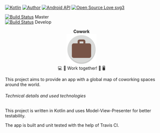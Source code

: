 [![Kotlin](https://img.shields.io/badge/Kotlin-Yes%20Please-BB42B0.svg)]()
[![Author](https://img.shields.io/badge/Author-code--schreiber-1A237E.svg)](https://github.com/code-schreiber)
[![Android API](https://img.shields.io/badge/Android_API-16%2B-A4C639.svg)](https://github.com/code-schreiber/Cowork/blob/master/buildSrc/src/main/java/Dependencies.kt)
[![Open Source Love svg3](https://badges.frapsoft.com/os/v3/open-source.svg?v=103)](https://github.com/ellerbrock/open-source-badges/)    
    
[![Build Status](https://travis-ci.org/code-schreiber/Cowork.svg?branch=master)](https://travis-ci.org/code-schreiber/Cowork) Master    
[![Build Status](https://travis-ci.org/code-schreiber/Cowork.svg?branch=develop)](https://travis-ci.org/code-schreiber/Cowork) Develop  

<p align="center">
 <b>Cowork</b>
 <br>
 <img src='https://github.com/code-schreiber/Cowork/raw/master/app/src/main/ic_launcher-web.png' width='100' height='100'/>
 <br>
 💻 💼 Work together! 👥 🖥
</p>
  
This project aims to provide an app with a global map of coworking spaces around the world.
  
  
###### Technical details and used technologies
This project is written in Kotlin and uses Model-View-Presenter for better testability.

The app is built and unit tested with the help of Travis CI.
